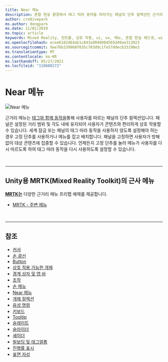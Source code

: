 ```yaml
---
title: Near 메뉴
description: 혼합 현실 환경에서 태그 따라 동작을 따라가는 패널의 단추 컬렉션인 근거리 메뉴를 사용하는 방법을 알아봅니다.
author: cre8ivepark
ms.author: dongpark
ms.date: 11/01/2019
ms.topic: article
keywords: Mixed Reality, 컨트롤, 상호 작용, ui, ux, 메뉴, 혼합 현실 헤드셋, windows mixed reality 헤드셋, 가상 현실 헤드셋, HoloLens, MRTK, Mixed Reality Toolkit
ms.openlocfilehash: ecee6182d64ab1c843a9948984565d49ae313923
ms.sourcegitcommit: 9ae76b339968f035c703d9c1fe57ddecb33198e3
ms.translationtype: MT
ms.contentlocale: ko-KR
ms.lasthandoff: 05/27/2021
ms.locfileid: "110600172"
---
```

# <a name="near-menu"></a>Near 메뉴

![Near 메뉴](images/UX_Hero_NearMenu.jpg)

근거리 메뉴는 [태그와 함께 동작을](billboarding-and-tag-along.md#what-is-a-tag-along)통해 사용자를 따르는 패널의 단추 컬렉션입니다. 패널은 설정된 거리 범위 및 각도 내에 유지되어 사용자가 콘텐츠와 편리하게 상호 작용할 수 있습니다. 세계 잠금 또는 패널의 태그 따라 동작을 사용하지 않도록 설정해야 하는 경우 고정 단추를 사용하거나 메뉴를 잡고 배치합니다. 패널을 고정하면 사용자가 방해 없이 대상 콘텐츠에 집중할 수 있습니다. 언제든지 고정 단추를 눌러 메뉴가 사용자를 다시 따르도록 하여 태그 따라 동작을 다시 사용하도록 설정할 수 있습니다.

<br>

---

## <a name="near-menu-in-mrtk-mixed-reality-toolkit-for-unity"></a>Unity용 MRTK(Mixed Reality Toolkit)의 근사 메뉴
**[MRTK는](https://github.com/Microsoft/MixedRealityToolkit-Unity)** 다양한 근거리 메뉴 프리팹 예제를 제공합니다.

* [MRTK - 주변 메뉴](/windows/mixed-reality/mrtk-unity/features/ux-building-blocks/near-menu)

<br>

---

## <a name="see-also"></a>참조

* [커서](cursors.md)
* [손 광선](point-and-commit.md)
* [Button](button.md)
* [상호 작용 가능한 개체](interactable-object.md)
* [경계 상자 및 앱 바](app-bar-and-bounding-box.md)
* [조작](direct-manipulation.md)
* [손 메뉴](hand-menu.md)
* [Near 메뉴](near-menu.md)
* [개체 컬렉션](object-collection.md)
* [음성 명령](voice-input.md)
* [키보드](keyboard.md)
* [Tooltip](tooltip.md)
* [슬레이트](slate.md)
* [슬라이더](slider.md)
* [셰이더](shader.md)
* [빌보딩 및 태그얼롱](billboarding-and-tag-along.md)
* [진행률 표시](progress.md)
* [표면 자성](surface-magnetism.md)